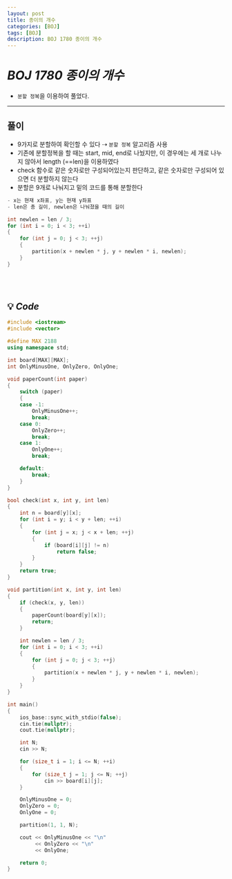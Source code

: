 ```yaml
---
layout: post
title: 종이의 개수
categories: [BOJ]
tags: [BOJ]
description: BOJ 1780 종이의 개수
---
```


# **_BOJ 1780 종이의 개수_**

- `분할 정복`을 이용하여 풀었다.

---

## 풀이

- 9가지로 분할하여 확인할 수 있다 ⇢ `분할 정복` 알고리즘 사용
- 기존에 분할정복을 할 때는 start, mid, end로 나눴지만, 이 경우에는 세 개로 나누지 않아서 length (==len)을 이용하였다
- check 함수로 같은 숫자로만 구성되어있는지 판단하고, 같은 숫자로만 구성되어 있으면 더 분할하지 않는다
- 분할은 9개로 나눠지고 밑의 코드를 통해 분할한다

```c++
- x는 현재 x좌표, y는 현재 y좌표
- len은 총 길이, newlen은 나눠졌을 때의 길이

int newlen = len / 3;
for (int i = 0; i < 3; ++i)
{
    for (int j = 0; j < 3; ++j)
    {
        partition(x + newlen * j, y + newlen * i, newlen);
    }
}
```

<br><br/>

## 💡 **_Code_**

```c++
#include <iostream>
#include <vector>

#define MAX 2188
using namespace std;

int board[MAX][MAX];
int OnlyMinusOne, OnlyZero, OnlyOne;

void paperCount(int paper)
{
    switch (paper)
    {
    case -1:
        OnlyMinusOne++;
        break;
    case 0:
        OnlyZero++;
        break;
    case 1:
        OnlyOne++;
        break;

    default:
        break;
    }
}

bool check(int x, int y, int len)
{
    int n = board[y][x];
    for (int i = y; i < y + len; ++i)
    {
        for (int j = x; j < x + len; ++j)
        {
            if (board[i][j] != n)
                return false;
        }
    }
    return true;
}

void partition(int x, int y, int len)
{
    if (check(x, y, len))
    {
        paperCount(board[y][x]);
        return;
    }

    int newlen = len / 3;
    for (int i = 0; i < 3; ++i)
    {
        for (int j = 0; j < 3; ++j)
        {
            partition(x + newlen * j, y + newlen * i, newlen);
        }
    }
}

int main()
{
    ios_base::sync_with_stdio(false);
    cin.tie(nullptr);
    cout.tie(nullptr);

    int N;
    cin >> N;

    for (size_t i = 1; i <= N; ++i)
    {
        for (size_t j = 1; j <= N; ++j)
            cin >> board[i][j];
    }

    OnlyMinusOne = 0;
    OnlyZero = 0;
    OnlyOne = 0;

    partition(1, 1, N);

    cout << OnlyMinusOne << "\n"
         << OnlyZero << "\n"
         << OnlyOne;

    return 0;
}
```
